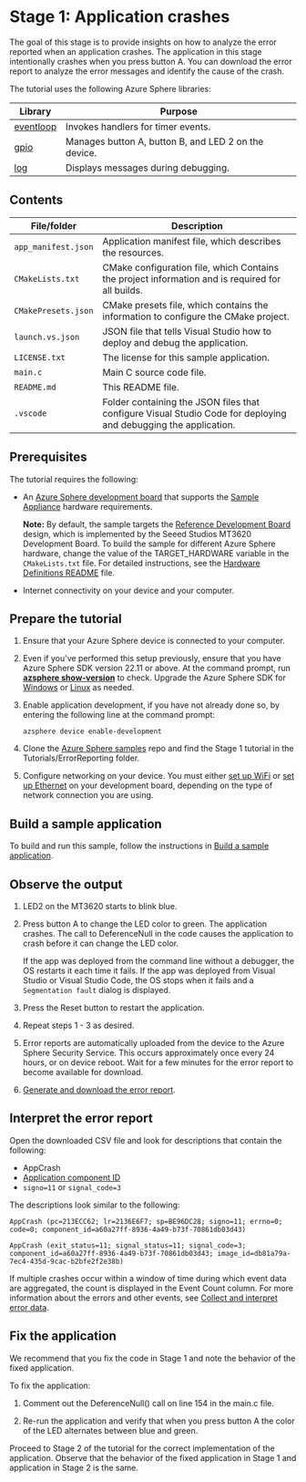 # Stage 1: Application crashes

The goal of this stage is to provide insights on how to analyze the error reported when an application crashes. The application in this stage intentionally crashes when you press button A. You can download the error report to analyze the error messages and identify the cause of the crash.

The tutorial uses the following Azure Sphere libraries:

| Library | Purpose |
|---------|---------|
| [eventloop](https://learn.microsoft.com/azure-sphere/reference/applibs-reference/applibs-eventloop/eventloop-overview) | Invokes handlers for timer events. |
| [gpio](https://learn.microsoft.com/azure-sphere/reference/applibs-reference/applibs-gpio/gpio-overview) | Manages button A, button B, and LED 2 on the device. |
| [log](https://learn.microsoft.com/azure-sphere/reference/applibs-reference/applibs-log/log-overview) | Displays messages during debugging. |

## Contents

| File/folder           | Description |
|-----------------------|-------------|
| `app_manifest.json`   | Application manifest file, which describes the resources. |
| `CMakeLists.txt`      | CMake configuration file, which Contains the project information and is required for all builds. |
| `CMakePresets.json`   | CMake presets file, which contains the information to configure the CMake project. |
| `launch.vs.json`      | JSON file that tells Visual Studio how to deploy and debug the application. |
| `LICENSE.txt`         | The license for this sample application. |
| `main.c`              | Main C source code file. |
| `README.md`           | This README file. |
| `.vscode`             | Folder containing the JSON files that configure Visual Studio Code for deploying and debugging the application. |

## Prerequisites

The tutorial requires the following:

- An [Azure Sphere development board](https://aka.ms/azurespheredevkits) that supports the [Sample Appliance](../../../HardwareDefinitions) hardware requirements.

   **Note:** By default, the sample targets the [Reference Development Board](https://learn.microsoft.com/azure-sphere/hardware/mt3620-reference-board-design) design, which is implemented by the Seeed Studios MT3620 Development Board. To build the sample for different Azure Sphere hardware, change the value of the TARGET_HARDWARE variable in the `CMakeLists.txt` file. For detailed instructions, see the [Hardware Definitions README](../../../HardwareDefinitions/README.md) file.

- Internet connectivity on your device and your computer.

## Prepare the tutorial

1. Ensure that your Azure Sphere device is connected to your computer.
1. Even if you've performed this setup previously, ensure that you have Azure Sphere SDK version 22.11 or above. At the command prompt, run [**azsphere show-version**](https://learn.microsoft.com/azure-sphere/reference/azsphere-show-version?tabs=cliv1) to check. Upgrade the Azure Sphere SDK for [Windows](https://learn.microsoft.com/azure-sphere/install/install-sdk) or [Linux](https://learn.microsoft.com/azure-sphere/install/install-sdk-linux) as needed.
1. Enable application development, if you have not already done so, by entering the following line at the command prompt:

   ```
   azsphere device enable-development
   ```

1. Clone the [Azure Sphere samples](https://github.com/Azure/azure-sphere-samples) repo and find the Stage 1 tutorial in the Tutorials/ErrorReporting folder.

1. Configure networking on your device. You must either [set up WiFi](https://learn.microsoft.com/azure-sphere/install/configure-wifi#set-up-wi-fi-on-your-azure-sphere-device) or [set up Ethernet](https://learn.microsoft.com/azure-sphere/network/connect-ethernet) on your development board, depending on the type of network connection you are using.

## Build a sample application

To build and run this sample, follow the instructions in [Build a sample application](../../../BUILD_INSTRUCTIONS.md).

## Observe the output

1. LED2 on the MT3620 starts to blink blue.

1. Press button A to change the LED color to green. The application crashes.
The call to DeferenceNull in the code causes the application to crash before it can change the LED color.

   If the app was deployed from the command line without a debugger, the OS restarts it each time it fails. If the app was deployed from Visual Studio or Visual Studio Code, the OS stops when it fails and a `Segmentation fault` dialog is displayed.
1. Press the Reset button to restart the application.
1. Repeat steps 1 - 3 as desired.
1. Error reports are automatically uploaded from the device to the Azure Sphere Security Service. This occurs approximately once every 24 hours, or on device reboot. Wait for a few minutes for the error report to become available for download.
1. [Generate and download the error report](https://learn.microsoft.com/azure-sphere/deployment/interpret-error-data#generate-and-download-error-report).

## Interpret the error report

Open the downloaded CSV file and look for descriptions that contain the following:

* AppCrash
* [Application component ID](https://learn.microsoft.com/azure-sphere/reference/azsphere-device#app-show-status)
* `signo=11` or `signal_code=3`

The descriptions look similar to the following:

`AppCrash (pc=213ECC62; lr=2136E6F7; sp=BE96DC28; signo=11; errno=0; code=0; component_id=a60a27ff-8936-4a49-b73f-70861db03d43)`

`AppCrash (exit_status=11; signal_status=11; signal_code=3; component_id=a60a27ff-8936-4a49-b73f-70861db03d43; image_id=db81a79a-7ec4-435d-9cac-b2bfe2f2e38b)`

If multiple crashes occur within a window of time during which event data are aggregated, the count is displayed in the Event Count column.
For more information about the errors and other events, see [Collect and interpret error data](https://learn.microsoft.com/azure-sphere/deployment/interpret-error-data).

## Fix the application

We recommend that you fix the code in Stage 1 and note the behavior of the fixed application.

To fix the application:

1. Comment out the DeferenceNull() call on line 154 in the main.c file.

1. Re-run the application and verify that when you press button A the color of the LED alternates between blue and green.

Proceed to Stage 2 of the tutorial for the correct implementation of the application. Observe that the behavior of the fixed application in Stage 1 and application in Stage 2 is the same.
